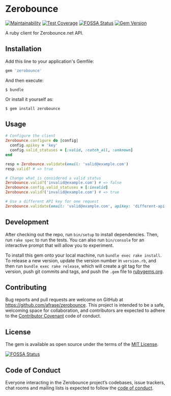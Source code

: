 # Zerobounce
[![Maintainability](https://api.codeclimate.com/v1/badges/35879ed0fe903e15175e/maintainability)](https://codeclimate.com/github/afrase/zerobounce/maintainability)
[![Test Coverage](https://api.codeclimate.com/v1/badges/35879ed0fe903e15175e/test_coverage)](https://codeclimate.com/github/afrase/zerobounce/test_coverage)
[![FOSSA Status](https://app.fossa.io/api/projects/git%2Bgithub.com%2Fafrase%2Fzerobounce.svg?type=shield)](https://app.fossa.io/projects/git%2Bgithub.com%2Fafrase%2Fzerobounce?ref=badge_shield)
[![Gem Version](https://badge.fury.io/rb/zerobounce.svg)](https://badge.fury.io/rb/zerobounce)

A ruby client for Zerobounce.net API.

## Installation

Add this line to your application's Gemfile:

```ruby
gem 'zerobounce'
```

And then execute:

    $ bundle

Or install it yourself as:

    $ gem install zerobounce

## Usage

```ruby
# Configure the client
Zerobounce.configure do |config|
  config.apikey = 'key'
  config.valid_statuses = [:valid, :catch_all, :unknown]
end

resp = Zerobounce.validate(email: 'valid@example.com')
resp.valid? # => true

# Change what is considered a valid status
Zerobounce.valid?('invalid@example.com') # => false
Zerobounce.config.valid_statuses = [:invalid]
Zerobounce.valid?('invalid@example.com') # => true

# Use a different API key for one request
Zerobounce.validate(email: 'valid@example.com', apikey: 'different-api-key')
```

## Development

After checking out the repo, run `bin/setup` to install dependencies.
Then, run `rake spec` to run the tests. You can also run `bin/console`
for an interactive prompt that will allow you to experiment.

To install this gem onto your local machine, run `bundle exec rake install`.
To release a new version, update the version number in `version.rb`,
and then run `bundle exec rake release`, which will create a git tag for
the version, push git commits and tags, and push the `.gem` file to
[rubygems.org](https://rubygems.org).

## Contributing

Bug reports and pull requests are welcome on GitHub at 
https://github.com/afrase/zerobounce. This project is intended to be a safe,
welcoming space for collaboration, and contributors are expected to adhere
to the [Contributor Covenant](http://contributor-covenant.org) code of conduct.

## License

The gem is available as open source under the terms of the
[MIT License](https://opensource.org/licenses/MIT).

[![FOSSA Status](https://app.fossa.io/api/projects/git%2Bgithub.com%2Fafrase%2Fzerobounce.svg?type=large)](https://app.fossa.io/projects/git%2Bgithub.com%2Fafrase%2Fzerobounce?ref=badge_large)

## Code of Conduct

Everyone interacting in the Zerobounce project’s codebases, issue trackers,
chat rooms and mailing lists is expected to follow the 
[code of conduct](https://github.com/afrase/zerobounce/blob/master/CODE_OF_CONDUCT.md).
